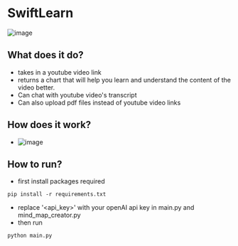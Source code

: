 # SwiftLearn
![image](https://github.com/shibampokerail/SwiftLearn/assets/95929007/6c80e43f-97bc-4d2d-a6be-16c263299e52)


## What does it do?
- takes in a youtube video link
- returns a chart that will help you learn and understand the content of the video better.
- Can chat with youtube video's transcript
- Can also upload pdf files instead of youtube video links

## How does it work?
- ![image](https://github.com/shibampokerail/SwiftLearn/assets/95929007/8763a0ba-1b2b-4ec3-99f9-f15e161b1eb8)

## How to run?
- first install packages required
```
pip install -r requirements.txt
```
- replace '<api_key>' with your openAI api key in main.py and mind_map_creator.py
- then run
```
python main.py
```
